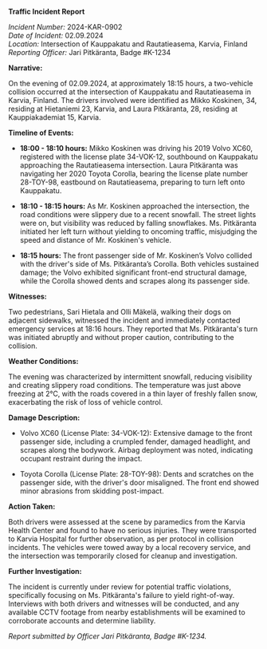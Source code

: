 **Traffic Incident Report**

*Incident Number:* 2024-KAR-0902  
*Date of Incident:* 02.09.2024  
*Location:* Intersection of Kauppakatu and Rautatieasema, Karvia, Finland  
*Reporting Officer:* Jari Pitkäranta, Badge #K-1234  

**Narrative:**

On the evening of 02.09.2024, at approximately 18:15 hours, a two-vehicle collision occurred at the intersection of Kauppakatu and Rautatieasema in Karvia, Finland. The drivers involved were identified as Mikko Koskinen, 34, residing at Hietaniemi 23, Karvia, and Laura Pitkäranta, 28, residing at Kauppiakademiat 15, Karvia.

**Timeline of Events:**

- **18:00 - 18:10 hours:** Mikko Koskinen was driving his 2019 Volvo XC60, registered with the license plate 34-VOK-12, southbound on Kauppakatu approaching the Rautatieasema intersection. Laura Pitkäranta was navigating her 2020 Toyota Corolla, bearing the license plate number 28-TOY-98, eastbound on Rautatieasema, preparing to turn left onto Kauppakatu.

- **18:10 - 18:15 hours:** As Mr. Koskinen approached the intersection, the road conditions were slippery due to a recent snowfall. The street lights were on, but visibility was reduced by falling snowflakes. Ms. Pitkäranta initiated her left turn without yielding to oncoming traffic, misjudging the speed and distance of Mr. Koskinen's vehicle.

- **18:15 hours:** The front passenger side of Mr. Koskinen’s Volvo collided with the driver's side of Ms. Pitkäranta’s Corolla. Both vehicles sustained damage; the Volvo exhibited significant front-end structural damage, while the Corolla showed dents and scrapes along its passenger side.

**Witnesses:**

Two pedestrians, Sari Hietala and Olli Mäkelä, walking their dogs on adjacent sidewalks, witnessed the incident and immediately contacted emergency services at 18:16 hours. They reported that Ms. Pitkäranta's turn was initiated abruptly and without proper caution, contributing to the collision.

**Weather Conditions:**

The evening was characterized by intermittent snowfall, reducing visibility and creating slippery road conditions. The temperature was just above freezing at 2°C, with the roads covered in a thin layer of freshly fallen snow, exacerbating the risk of loss of vehicle control.

**Damage Description:**

- Volvo XC60 (License Plate: 34-VOK-12): Extensive damage to the front passenger side, including a crumpled fender, damaged headlight, and scrapes along the bodywork. Airbag deployment was noted, indicating occupant restraint during the impact.

- Toyota Corolla (License Plate: 28-TOY-98): Dents and scratches on the passenger side, with the driver's door misaligned. The front end showed minor abrasions from skidding post-impact.

**Action Taken:**

Both drivers were assessed at the scene by paramedics from the Karvia Health Center and found to have no serious injuries. They were transported to Karvia Hospital for further observation, as per protocol in collision incidents. The vehicles were towed away by a local recovery service, and the intersection was temporarily closed for cleanup and investigation.

**Further Investigation:**

The incident is currently under review for potential traffic violations, specifically focusing on Ms. Pitkäranta's failure to yield right-of-way. Interviews with both drivers and witnesses will be conducted, and any available CCTV footage from nearby establishments will be examined to corroborate accounts and determine liability.

*Report submitted by Officer Jari Pitkäranta, Badge #K-1234.*